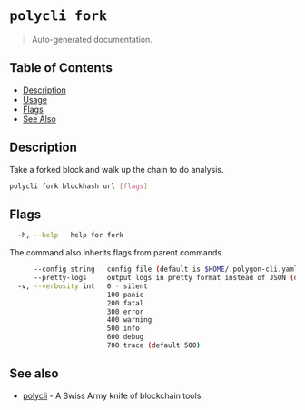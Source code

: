 # `polycli fork`

> Auto-generated documentation.

## Table of Contents

- [Description](#description)
- [Usage](#usage)
- [Flags](#flags)
- [See Also](#see-also)

## Description

Take a forked block and walk up the chain to do analysis.

```bash
polycli fork blockhash url [flags]
```

## Flags

```bash
  -h, --help   help for fork
```

The command also inherits flags from parent commands.

```bash
      --config string   config file (default is $HOME/.polygon-cli.yaml)
      --pretty-logs     output logs in pretty format instead of JSON (default true)
  -v, --verbosity int   0 - silent
                        100 panic
                        200 fatal
                        300 error
                        400 warning
                        500 info
                        600 debug
                        700 trace (default 500)
```

## See also

- [polycli](polycli.md) - A Swiss Army knife of blockchain tools.
